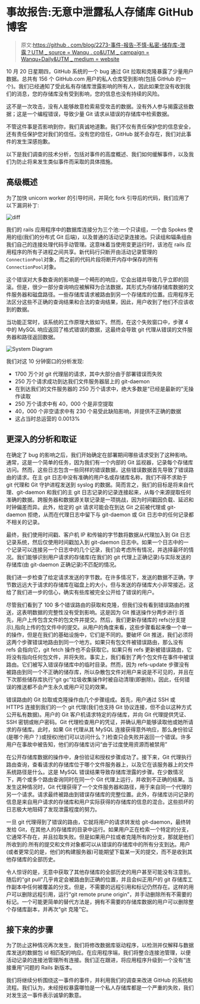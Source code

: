# 事故报告:无意中泄露私人存储库 GitHub 博客

> 原文:[https://github . com/blog/2273-事件-报告-不慎-私密-储存库-泄露？UTM _ source = Wanqu . co&UTM _ campaign = Wanqu+Daily&UTM _ medium = website](https://github.com/blog/2273-incident-report-inadvertent-private-repository-disclosure?utm_source=wanqu.co&utm_campaign=Wanqu+Daily&utm_medium=website)

<main role="main" id="post-30396" class="col-12 col-lg-7 post__content col-md-8 post-30396 post type-post status-publish format-standard hentry category-engineering">

10 月 20 日星期四，GitHub 系统的一个 bug 通过 Git 拉取和克隆暴露了少量用户数据。总共有 156 个 GitHub.com 用户的私人仓库受到影响(包括 GitHub 的一个)。我们已经通知了受此私有存储库泄露影响的所有人，因此如果您没有收到我们的消息，您的存储库没有受到影响，您的信息也没有持续的风险。

这不是一次攻击，没有人能够故意检索易受攻击的数据。没有外人参与揭露这些数据；这是一个编程错误，导致少量 Git 请求从错误的存储库中检索数据。

不管这件事是否影响到你，我们真诚地道歉。我们不仅有责任保护您的信息安全，还有责任保护您对我们的信任。没有您的信任，GitHub 就不会存在，我们对此事件的发生深感抱歉。

以下是我们调查的技术分析，包括对事件的高度概述、我们如何缓解事件，以及我们为防止将来发生类似事件而采取的具体措施。

## 高级概述

为了加快 unicorn worker 的引导时间，并简化 fork 引导后的代码，我们应用了以下漏洞补丁:

![diff](../Images/75402e040afa63dfd54c5be83dda4a96.png)

我们的 rails 应用程序中的数据库连接分为三个池:一个只读组，一个由 Spokes 使用的组(我们的分布式 Git 后端)，以及普通的活动记录连接池。只读组和辐条组由我们自己的连接处理代码手动管理。这意味着当使用变更运行时，该池在 rails 应用程序的所有子进程之间共享。新代码行只断开由活动记录管理的`ConnectionPool`对象，而之前的代码片段将断开内存中保存的所有`ConnectionPool`对象。

这个错误对大多数查询的影响是一个畸形的响应，它会出错并导致几乎立即的回滚。但是，很少一部分查询响应被解释为合法数据，其形式为存储存储库数据的文件服务器和磁盘路径。一些存储库请求被路由到另一个存储库的位置。应用程序无法区分这些不正确的查询结果和合法的查询结果，因此，用户收到了他们不应该收到的数据。

当功能正常时，该系统的工作原理大致如下。然而，在这个失败窗口中，步骤 4 中的 MySQL 响应返回了格式错误的数据，这最终会导致 git 代理从错误的文件服务器和路径返回数据。

![System Diagram](../Images/0a708234991189a0c72d7fca7f2200b4.png)

我们对这 10 分钟窗口的分析发现:

*   1700 万个对 git 代理层的请求，其中大部分由于部署错误而失败
*   250 万个请求成功到达我们文件服务器层上的 git-daemon
*   在到达我们的文件服务器的 250 万个请求中，绝大多数是“已经是最新的”无操作读取
*   250 万个请求中有 40，000 个是非空提取
*   40，000 个非空请求中有 230 个易受此缺陷影响，并提供不正确的数据
*   这占当时总运营的 0.0013%

## 更深入的分析和取证

在确定了 bug 的影响之后，我们开始确定在部署期间哪些请求受到了这种影响。通常，这是一个简单的任务，因为我们有一个内部的 Git 监视器，记录每个存储库访问。然而，这些日志包含一些同样的错误数据，这些错误数据首先导致了错误路由的请求。在主 git 日志中没有准确的用户名或存储库名称，我们不得不求助于 git 代理和 Git 守护进程发送到 syslog 的数据。简而言之，我们的目标是将来自代理、git-daemon 和我们的主 git 日志记录的记录连接起来，从每个来源提取任何准确的数据。跨服务器和数据源关联记录是一项挑战，因为时间戳因负载、延迟和时钟偏差而异。此外，给定的 git 请求可能会在到达 Git 之前被代理或 git-daemon 拒绝，从而在代理日志中留下与 git-daemon 或 Git 日志中的任何记录都不相关的记录。

最终，我们使用时间戳、客户机 IP 和传输的字节数将数据从代理加入到 Git 日志记录系统，然后仅使用时间戳加入到 git-daemon 日志中。如果一个日志中的一个记录可以连接另一个日志中的几个记录，我们会考虑所有情况，并选择最坏的情况。我们能够识别用户请求的存储库(在我们的 git 代理上正确记录)与实际发送的存储库(由 git-daemon 正确记录)不匹配的情况。

我们进一步检查了给定请求发送的字节数。在许多情况下，发送的数据不正确，字节数远远大于请求的存储库在磁盘上的大小，但与发送的存储库大小非常接近。这给了我们进一步的信心，确实有些库被完全公开给了错误的用户。

尽管我们看到了 100 多个错误路由的获取和克隆，但我们没有看到错误路由的推送，这表明数据的完整性没有受到影响。这是因为 Git 推送操作分两步进行:首先，用户上传包含文件的包文件并提交。然后，我们更新存储库的 refs(分支提示),指向上传的包文件中的提交。从用户的角度来看，这些步骤看起来像一个单一的操作，但是在我们的基础设施中，它们是不同的。要破坏 Git 推送，我们必须将这两个步骤错误地路由到同一个地方。如果只有包文件被错误路由，那么没有 refs 会指向它，git fetch 操作也不会获取它。如果只有 refs 更新被错误路由，它将没有指向任何包文件，并将失败。事实上，我们看到了两个包文件在事件中被误路由。它们被写入错误存储库中的临时目录。然而，因为 refs-update 步骤没有被路由到同一个不正确的储存库，所以杂散包文件对用户来说是不可见的，并且在下次那些储存库执行“git gc”垃圾收集操作时被自动清理(即删除)。因此，任何错误的推送都不会产生永久或用户可见的效果。

错误路由的 Git 拉取或克隆操作由几个步骤组成。首先，用户通过 SSH 或 HTTPS 连接到我们的一个 git 代理(我们也支持 Git 协议连接，但不会以这种方式公开私有数据)。用户的 Git 客户机请求特定的存储库，并向 Git 代理提供凭证、SSH 密钥或帐户密码。Git 代理检查用户的凭证，并确认用户能够读取他或她所请求的存储库。此时，如果 Git 代理从其 MySQL 连接获得意外响应，那么身份验证(是哪个用户？)或授权(他们可以访问什么？)检查只会失败并返回一个错误。许多用户在事故中被告知，他们的存储库访问“由于过度使用资源而被禁用”

在公开存储库数据的操作中，身份验证和授权步骤成功了。接下来，Git 代理执行路由查询，查看请求的存储库位于哪个文件服务器上，以及它在该服务器上的文件系统路径是什么。这是 MySQL 错误结果导致存储库泄露的步骤。在少数情况下，两个或多个路由查询同时在同一个 Git 代理上运行，并收到不正确的结果。当发生这种情况时，Git 代理获得了一个文件服务器和路径，用于来自同一个代理的另一个请求。请求最终被路由到错误存储库的完整位置。此外，存储库访问记录的信息是来自用户请求的存储库和用户实际获得的存储库的信息的混合。这些损坏的日志极大地阻碍了发现泄露程度的努力。

一旦 git 代理得到了错误的路由，它就将用户的请求转发给 git-daemon，最终转发给 Git，在其他人的存储库的目录中运行。如果用户正在检索一个特定的分支，它通常不存在，并且拉取失败。但是如果用户拉或者克隆所有的分支，那就是他们所收到的:所有的提交和文件对象都可以从错误的存储库中的所有分支到达。用户(或者更常见的是，他们的构建服务器)可能期望下载某一天的提交，而不是收到其他存储库的全部历史。

令人惊讶的是，无意中获取了其他存储库的全部历史的用户甚至可能没有注意到。随后的“git pull”几乎肯定会被路由到正确的位置，并且会纠正用户的 git 存储库工作副本中任何被覆盖的分支。但是，不需要的远程引用和标记仍然存在。这样的用户可以删除远程引用，运行“git remote prune origin”，并手动删除所有不需要的标记。一个可能更简单的替代方法是，拥有不需要的存储库数据的用户可以删除整个存储库副本，并再次“git 克隆”它。

## 接下来的步骤

为了防止这种情况再次发生，我们将修改数据库驱动程序，以检测并仅解释与数据库发送的数据包 id 相匹配的响应。在应用程序端，我们将整合连接池管理，以便活动记录的连接池管理所有连接。我们正在跟进，将应用程序升级到一个没有“连接重用”问题的 Rails 新版本。

我们将继续分析围绕这一事件的事件，并利用我们的调查来改进 GitHub 的系统和流程。我们认为，未经授权暴露哪怕是一个私人存储库都是一个严重的失败，我们对发生这一事件表示诚挚的歉意。

</main>